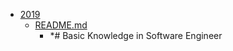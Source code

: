 - <a href = "E:\Node_projects\Node_Way\ArchivTSH_2\ArhivTimur_2\Certificate-master\1-Basics\2019\cat.2019\dir.2019.md">2019</a>
    - <a href = "E:\Node_projects\Node_Way\ArchivTSH_2\ArhivTimur_2\Certificate-master\1-Basics\2019\README.md">README.md</a>
        - *# Basic Knowledge in Software Engineer
